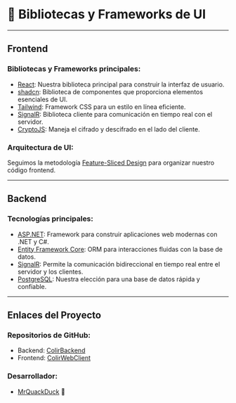 # 🧰 Bibliotecas y Frameworks de UI

---

## Frontend

### Bibliotecas y Frameworks principales:

- [React](https://react.dev/): Nuestra biblioteca principal para construir la interfaz de usuario.
- [shadcn](https://ui.shadcn.com/): Biblioteca de componentes que proporciona elementos esenciales de UI.
- [Tailwind](https://tailwindcss.com/): Framework CSS para un estilo en línea eficiente.
- [SignalR](https://www.npmjs.com/package/@microsoft/signalr): Biblioteca cliente para comunicación en tiempo real con el servidor.
- [CryptoJS](https://cryptojs.gitbook.io/docs/): Maneja el cifrado y descifrado en el lado del cliente.

### Arquitectura de UI:

Seguimos la metodología [Feature-Sliced Design](https://feature-sliced.design/) para organizar nuestro código frontend.

---

## Backend

### Tecnologías principales:

- [ASP.NET](https://dotnet.microsoft.com/en-us/apps/aspnet): Framework para construir aplicaciones web modernas con .NET y C#.
- [Entity Framework Core](https://learn.microsoft.com/en-us/ef/core/): ORM para interacciones fluidas con la base de datos.
- [SignalR](https://dotnet.microsoft.com/en-us/apps/aspnet/signalr): Permite la comunicación bidireccional en tiempo real entre el servidor y los clientes.
- [PostgreSQL](https://www.postgresql.org/): Nuestra elección para una base de datos rápida y confiable.

---

## Enlaces del Proyecto

### Repositorios de GitHub:

- Backend: [ColirBackend](https://github.com/MrQuackDuck/ColirBackend/)
- Frontend: [ColirWebClient](https://github.com/MrQuackDuck/ColirWebClient/)

### Desarrollador:

- [MrQuackDuck](https://github.com/MrQuackDuck/) 🦆